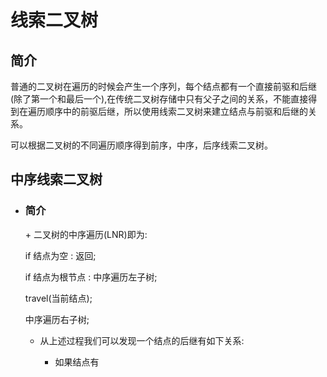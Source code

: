 线索二叉树
=======

<h2>
简介
</h2>     
普通的二叉树在遍历的时候会产生一个序列，每个结点都有一个直接前驱和后继(除了第一个和最后一个),在传统二叉树存储中只有父子之间的关系，不能直接得到在遍历顺序中的前驱后继，所以使用线索二叉树来建立结点与前驱和后继的关系。

可以根据二叉树的不同遍历顺序得到前序，中序，后序线索二叉树。

<h2>中序线索二叉树</h2>

+ <h3>简介</h3>    
  + 二叉树的中序遍历(LNR)即为: 
   
   if 结点为空 : 返回;

    if 结点为根节点 : 中序遍历左子树;

    travel(当前结点);

    中序遍历右子树;
 
  + 从上述过程我们可以发现一个结点的后继有如下关系:
    
      + 如果结点有   